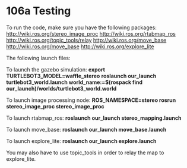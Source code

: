 # 106a Testing

To run the code, make sure you have the following packages:
http://wiki.ros.org/stereo_image_proc
http://wiki.ros.org/rtabmap_ros
http://wiki.ros.org/topic_tools/relay
http://wiki.ros.org/move_base
http://wiki.ros.org/move_base
http://wiki.ros.org/explore_lite

The following launch files:

To launch the gazebo simulation:
**export TURTLEBOT3_MODEL=waffle_stereo**
**roslaunch our_launch turtlebot3_world.launch world_name:=$(rospack find our_launch)/worlds/turtlebot3_world.world**

To launch image processing node:
**ROS_NAMESPACE=stereo rosrun stereo_image_proc stereo_image_proc**

To launch rtabmap_ros: 
**roslaunch our_launch stereo_mapping.launch**

To launch move_base:
**roslaunch our_launch move_base.launch**

To launch explore_lite:
**roslaunch our_launch explore.launch**

You may also have to use topic_tools in order to relay the map to explore_lite.
